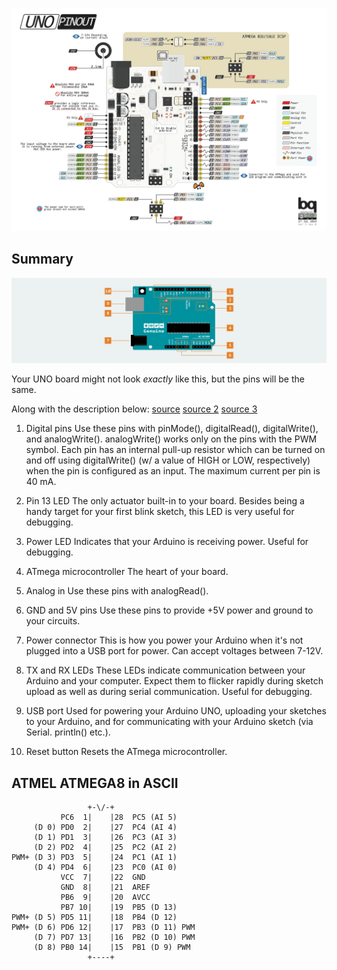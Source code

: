 ![arduino_uno_board_anatomy](arduino_uno_board_anatomy.png)

## Summary

![arduino_uno_board_anatomy](arduino_uno_board_anatomy.svg)

Your UNO board might not look _exactly_ like this, but the pins will be the
same.

Along with the description below:
[source](http://web.archive.org/web/20231205160445/https://docs.arduino.cc/tutorials/uno-rev3/board-anatomy)
[source 2](http://web.archive.org/web/20240125150406/https://docs.arduino.cc/tutorials/uno-rev3/intro-to-board)
[source 3](http://web.archive.org/web/20240324080100/https://en.wikipedia.org/wiki/Arduino_UNO)

1. Digital pins Use these pins with pinMode(), digitalRead(), digitalWrite(),
   and analogWrite(). analogWrite() works only on the pins with the PWM symbol.
   Each pin has an internal pull-up resistor which can be turned on and off
   using digitalWrite() (w/ a value of HIGH or LOW, respectively) when the pin
   is configured as an input. The maximum current per pin is 40 mA.

2. Pin 13 LED The only actuator built-in to your board. Besides being a handy
   target for your first blink sketch, this LED is very useful for debugging.

3. Power LED Indicates that your Arduino is receiving power. Useful for
   debugging.

4. ATmega microcontroller The heart of your board.

5. Analog in Use these pins with analogRead().

6. GND and 5V pins Use these pins to provide +5V power and ground to your
   circuits.

7. Power connector This is how you power your Arduino when it's not plugged
   into a USB port for power. Can accept voltages between 7-12V.

8. TX and RX LEDs These LEDs indicate communication between your Arduino and
   your computer. Expect them to flicker rapidly during sketch upload as well
   as during serial communication. Useful for debugging.

9. USB port Used for powering your Arduino UNO, uploading your sketches to your
   Arduino, and for communicating with your Arduino sketch (via Serial.
   println() etc.).

10. Reset button Resets the ATmega microcontroller.

## ATMEL ATMEGA8 in ASCII

```
                 +-\/-+
           PC6  1|    |28  PC5 (AI 5)
     (D 0) PD0  2|    |27  PC4 (AI 4)
     (D 1) PD1  3|    |26  PC3 (AI 3)
     (D 2) PD2  4|    |25  PC2 (AI 2)
PWM+ (D 3) PD3  5|    |24  PC1 (AI 1)
     (D 4) PD4  6|    |23  PC0 (AI 0)
           VCC  7|    |22  GND
           GND  8|    |21  AREF
           PB6  9|    |20  AVCC
           PB7 10|    |19  PB5 (D 13)
PWM+ (D 5) PD5 11|    |18  PB4 (D 12)
PWM+ (D 6) PD6 12|    |17  PB3 (D 11) PWM
     (D 7) PD7 13|    |16  PB2 (D 10) PWM
     (D 8) PB0 14|    |15  PB1 (D 9) PWM
                 +----+
```
